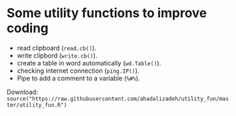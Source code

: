 # Some utility functions  to improve coding
* read clipboard (`read.cb()`).
* write clipbord (`write.cb()`).
* create a table in word automatically (`wd.Table()`).
* checking internet connection (`ping.IP()`).
* Pipe to add a comment to a variable (`%#%`).




Download:     
`source("https://raw.githubusercontent.com/ahadalizadeh/utility_fun/master/utility_fun.R")`

